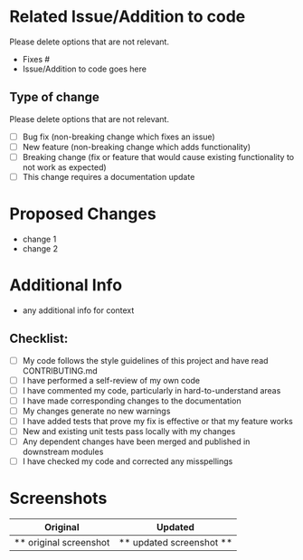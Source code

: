 # Related Issue/Addition to code

Please delete options that are not relevant.

- Fixes #
- Issue/Addition to code goes here

## Type of change

Please delete options that are not relevant.

- [ ] Bug fix (non-breaking change which fixes an issue)
- [ ] New feature (non-breaking change which adds functionality)
- [ ] Breaking change (fix or feature that would cause existing functionality to not work as expected)
- [ ] This change requires a documentation update

# Proposed Changes
- change 1
- change 2

# Additional Info
- any additional info for context

## Checklist:

- [ ] My code follows the style guidelines of this project and have read CONTRIBUTING.md
- [ ] I have performed a self-review of my own code
- [ ] I have commented my code, particularly in hard-to-understand areas
- [ ] I have made corresponding changes to the documentation
- [ ] My changes generate no new warnings
- [ ] I have added tests that prove my fix is effective or that my feature works
- [ ] New and existing unit tests pass locally with my changes
- [ ] Any dependent changes have been merged and published in downstream modules
- [ ] I have checked my code and corrected any misspellings

# Screenshots

Original | Updated
:----------------------:|:-----------:
** original screenshot  | ** updated screenshot **
